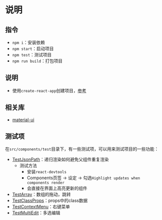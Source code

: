 # 说明

## 指令

* `npm i`：安装依赖
* `npm start`：启动项目
* `npm test`：测试项目
* `npm run build`：打包项目

## 说明

* 使用`create-react-app`创建项目，[参考](https://github.com/facebook/create-react-app)

## 相关库

* [material-ui](https://mui.com/material-ui/getting-started/usage/)

## 测试项

在`src/components/test`目录下，有一些测试项，可以用来测试项目的一些功能：

* [TestJsonPath](src/components/test/TestJsonPath.tsx)：递归渲染如何避免父组件重复渲染
  * 测试方法
    * 安装`react-devtools`
    * Components页签 -> 设定 -> 勾选`Highlight updates when components render`
    * 会直接在界面上高亮更新的组件
* [TestArray](src/components/test/TestArray.tsx)：数组的拖动，跳转
* [TestClassProps](src/components/test/TestClassProps.tsx)：props中的class数据
* [TestContextMenu](src/components/test/TestContextMenu.tsx)：右键菜单
* [TestMultiEdit](src/components/test/TestMultiEdit.tsx)：多选编辑

